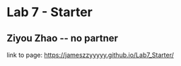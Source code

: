 # Lab 7 - Starter

## Ziyou Zhao -- no partner

link to page: https://jameszzyyyyy.github.io/Lab7_Starter/
